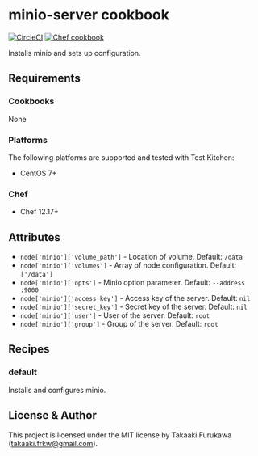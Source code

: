 # minio-server cookbook

[![CircleCI](https://circleci.com/gh/tkak/minio-server-cookbook/tree/master.svg?style=svg)](https://circleci.com/gh/tkak/minio-server-cookbook/tree/master)
[![Chef cookbook](https://img.shields.io/cookbook/v/minio-server.svg)](https://supermarket.chef.io/cookbooks/minio-server)

Installs minio and sets up configuration.

## Requirements

### Cookbooks

None

### Platforms

The following platforms are supported and tested with Test Kitchen:

* CentOS 7+

### Chef

* Chef 12.17+

## Attributes

* `node['minio']['volume_path']` - Location of volume. Default: `/data`
* `node['minio']['volumes']` - Array of node configuration. Default: `['/data']`
* `node['minio']['opts']` - Minio option parameter. Default: `--address :9000`
* `node['minio']['access_key']` - Access key of the server. Default: `nil`
* `node['minio']['secret_key']` - Secret key of the server. Default: `nil`
* `node['minio']['user']` - User of the server. Default: `root`
* `node['minio']['group']` - Group of the server. Default: `root`

## Recipes

### default

Installs and configures minio.

## License & Author

This project is licensed under the MIT license by Takaaki Furukawa (takaaki.frkw@gmail.com).

